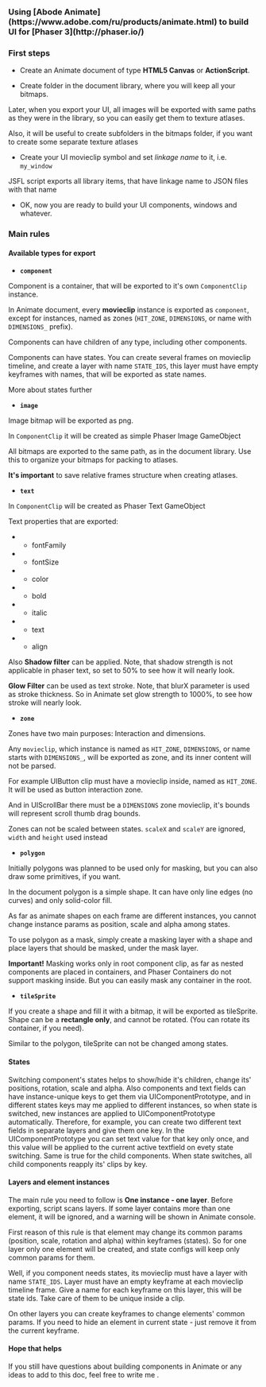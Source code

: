 <h3>Using [Abode Animate](https://www.adobe.com/ru/products/animate.html) 
to build UI for [Phaser 3](http://phaser.io/)<h3>


<h3>First steps</h3>

* Create an Animate document of type **HTML5 Canvas** or **ActionScript**.

* Create folder in the document library, where you will keep all your bitmaps.
 
Later, when you export your UI, all images will be exported with same 
paths as they were in the library, so you can easily get them to texture atlases.  

Also, it will be useful to create subfolders in the bitmaps folder, 
if you want to create some separate texture atlases

* Create your UI movieclip symbol and set *linkage name* to it, i.e. `my_window`
 
JSFL script exports all library items, that have linkage name 
to JSON files with that name

* OK, now you are ready to build your UI components, windows and whatever.


<h3>Main rules</h3>

<h4>Available types for export</h4>

* **`component`**

Component is a container, that will be exported to it's own `ComponentClip` instance.

In Animate document, every **movieclip** instance is exported as `component`, except for instances, 
named as zones (`HIT_ZONE`, `DIMENSIONS`, or name with `DIMENSIONS_` prefix).

Components can have children of any type, including other components.

Components can have states. You can create several frames on movieclip timeline, 
and create a layer with name `STATE_IDS`, this layer must have empty keyframes with names, 
that will be exported as state names. 

More about states further


* **`image`**

Image bitmap will be exported as png.
  
In `ComponentClip` it will be created as simple Phaser Image GameObject

All bitmaps are exported to the same path, as in the document library. 
Use this to organize your bitmaps for packing to atlases.

**It's important** to save relative frames structure when creating atlases.  


* **`text`**

In `ComponentClip` will be created as Phaser Text GameObject

Text properties that are exported: 
- - fontFamily
- - fontSize
- - color
- - bold
- - italic
- - text
- - align

Also **Shadow filter** can be applied. 
Note, that shadow strength is not applicable in phaser text, so set to 50% to see how it will nearly look.

**Glow Filter** can be used as text stroke. Note, that blurX parameter is used as stroke thickness. 
So in Animate set glow strength to 1000%, to see how stroke will nearly look. 




* **`zone`**

Zones have two main purposes: Interaction and dimensions. 

Any `movieclip`, which instance is named as `HIT_ZONE`, `DIMENSIONS`, or name starts with `DIMENSIONS_`,
will be exported as zone, and its inner content will not be parsed.

For example UIButton clip must have a movieclip inside, named as `HIT_ZONE`. 
It will be used as button interaction zone.

And in UIScrollBar there must be a `DIMENSIONS` zone movieclip, it's bounds will represent scroll thumb drag bounds.  

Zones can not be scaled between states. `scaleX` and `scaleY` are ignored, `width` and `height` used instead

* **`polygon`**

Initially polygons was planned to be used only for masking, but you can also draw some primitives, if you want.

In the document polygon is a simple shape. 
It can have only line edges (no curves) and only solid-color fill.

As far as animate shapes on each frame are different instances, 
you cannot change instance params as position, scale and alpha among states.

To use polygon as a mask, simply create a masking layer with a shape and place layers that should be masked, 
under the mask layer. 

**Important!** Masking works only in root component clip, as far as nested components are placed in containers, 
and Phaser Containers do not support masking inside. But you can easily mask any container in the root.

* **`tileSprite`**

If you create a shape and fill it with a bitmap, it will be exported as tileSprite.
Shape can be a **rectangle only**, and cannot be rotated. (You can rotate its container, if you need).

Similar to the polygon, tileSprite can not be changed among states.


<h4>States</h4>

Switching component's states helps to show/hide it's children, change its' positions, rotation, scale and alpha.
Also components and text fields can have instance-unique keys to get them via UIComponentPrototype, 
and in different states keys may me applied to different instances, so when state is switched, new instances are 
applied to UIComponentPrototype automatically. 
Therefore, for example, you can create two different text fields in separate layers and give them one key. 
In the UIComponentPrototype you can set text value for that key only once, and this value will be applied 
to the current active textfield on evety state switching. Same is true for the child components. When state switches, 
all child components reapply its' clips by key.

<h4>Layers and element instances</h4>

The main rule you need to follow is **One instance - one layer**. Before exporting, script scans layers. 
If some layer contains more than one element, it will be ignored, and a warning will be shown in Animate console.

First reason of this rule is that element may change its common params (position, scale, rotation and alpha)
within keyframes (states). So for one layer only one element will be created, 
and state configs will keep only common params for them.

Well, if you component needs states, its movieclip must have a layer with name `STATE_IDS`. 
Layer must have an empty keyframe at each movieclip timeline frame. Give a name for each keyframe on this layer, 
this will be state ids. Take care of them to be unique inside a clip.

On other layers you can create keyframes to change elements' common params. 
If you need to hide an element in current state - just remove it from the current keyframe.


<h4>Hope that helps</h4>
If you still have questions about building components in Animate or any ideas to add to this doc, 
feel free to write me <anton.bystrov@gmail.com>. 